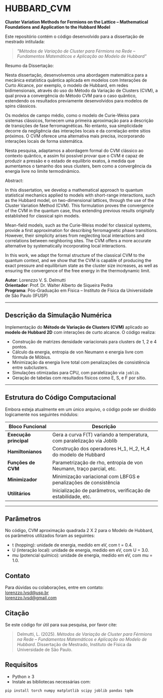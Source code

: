 # HUBBARD_CVM

**Cluster Variation Methods for Fermions on the Lattice – Mathematical Foundations and Application to the Hubbard Model**

Este repositório contém o código desenvolvido para a dissertação de mestrado intitulada:

> _"Métodos de Variação de Cluster para Férmions na Rede – Fundamentos Matemáticos e Aplicação ao Modelo de Hubbard"_

Resumo da Dissertação:

Nesta dissertação, desenvolvemos uma abordagem matemática para a mecânica estatística quântica aplicada em modelos com Interações de Curto Alcance, por exemplo, o modelo de Hubbard, em redes bidimensionais, através do uso do Método da Variação de Clusters (CVM), a qual prova a convergência do Método CVM para o caso quântico, estendendo os resultados previamente desenvolvidos para modelos de spins clássicos.

Os modelos de campo médio, como o modelo de Curie-Weiss para sistemas clássicos, fornecem uma primeira aproximação para a descrição de transições de fase ferromagnéticas. No entanto, sua simplicidade decorre da negligência das interações locais e da correlação entre sítios próximos. O CVM oferece uma alternativa mais precisa, incorporando interações locais de forma sistemática.

Nesta pesquisa, adaptamos a abordagem formal do CVM clássico ao contexto quântico, e assim foi possível provar que o CVM é capaz de produzir a pressão e o estado de equilíbrio exatos, à medida que aumentamos o tamanho dos seus clusters, bem como a convergência da energia livre no limite termodinâmico.


Abstract:

In this dissertation, we develop a mathematical approach to quantum statistical mechanics applied to models with short-range interactions, such as the Hubbard model, on two-dimensional lattices, through the use of the Cluster Variation Method (CVM). This formulation proves the convergence of the CVM in the quantum case, thus extending previous results originally established for classical spin models.

Mean-field models, such as the Curie-Weiss model for classical systems, provide a first approximation for describing ferromagnetic phase transitions. However, their simplicity arises from neglecting local interactions and correlations between neighboring sites. The CVM offers a more accurate alternative by systematically incorporating local interactions.

In this work, we adapt the formal structure of the classical CVM to the quantum context, and we show that the CVM is capable of producing the exact pressure and equilibrium state as the cluster size increases, as well as ensuring the convergence of the free energy in the thermodynamic limit.


**Autor**: Lorenzzo V. S. Delmutti  
**Orientador**: Prof. Dr. Walter Alberto de Siqueira Pedra  
**Programa**: Pós-Graduação em Física – Instituto de Física da Universidade de São Paulo (IFUSP)

---

## Descrição da Simulação Numérica

Implementação do **Método de Variação de Clusters (CVM)** aplicado ao **modelo de Hubbard 2D** com interações de curto alcance. O código realiza:

- Construção de matrizes densidade variacionais para clusters de 1, 2 e 4 pontos.
- Cálculo da energia, entropia de von Neumann e energia livre com fórmula de Möbius.
- Minimização da energia livre total com penalizações de consistência entre subclusters.
- Simulações otimizadas para CPU, com paralelização via `joblib`.
- Geração de tabelas com resultados físicos como E, S, e F por sítio.

---

## Estrutura do Código Computacional

Embora esteja atualmente em um único arquivo, o código pode ser dividido logicamente nos seguintes módulos:

| Bloco Funcional              | Descrição                                                                 |
|-----------------------------|---------------------------------------------------------------------------|
| **Execução principal**       | Gera a curva F(T) variando a temperatura, com paralelização via Joblib |
| **Hamiltonianos**            | Construção dos operadores H_1, H_2, H_4 do modelo de Hubbard |
| **Funções de CVM**           | Parametrização de rho, entropia de von Neumann, traço parcial, etc. |
| **Minimizador**              | Minimização variacional com LBFGS e penalizações de consistência         |
| **Utilitários**              | Inicialização de parâmetros, verificação de estabilidade, etc.           |

---

## Parâmetros 

No código, CVM aproximação quadrada 2 X 2 para o Modelo de Hubbard, os parâmetros utilizados foram as seguintes:


- t (hopping): unidade de energia, medido em eV, com t = 0.4.
- U (interação local): unidade de energia, medido em eV, com U = 3.0.
- mu (potencial químico): unidade de energia, medido em eV, com mu = 1.0.


## Contato

Para dúvidas ou colaborações, entre em contato:  
lorenzzo.lvsd@usp.br  
lorenzzo.lvsd@gmail.com



## Citação

Se este código for útil para sua pesquisa, por favor cite:

> Delmutti, L. (2025). _Métodos de Variação de Cluster para Férmions na Rede – Fundamentos Matemáticos e Aplicação ao Modelo de Hubbard_. Dissertação de Mestrado, Instituto de Física da Universidade de São Paulo.


## Requisitos

- Python ≥ 3  
- Instale as bibliotecas necessárias com:

```bash
pip install torch numpy matplotlib scipy joblib pandas tqdm

